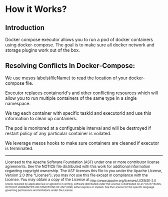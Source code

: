 # How it Works?

## Introduction

Docker compose executor allows you to run a pod of docker containers using docker-compose.
The goal is to make sure all docker network and storage plugins work out of the box.


## Resolving Conflicts In Docker-Compose:

We use mesos labels(fileName) to read the location of your docker-compose file.

Executor replaces containerId's and other conflicting resources which will allow you to run multiple containers of the same type in a single namespace.

We tag each container with specific taskId and executorId and use this information to clean up containers.

The pod is monitored at a configurable interval and will be destroyed if restart policy of any particular container is voilated.

We leverage mesos hooks to make sure containers are cleaned if executor is terminated.


---
<sub>
Licensed to the Apache Software Foundation (ASF) under one
or more contributor license agreements.  See the NOTICE file
distributed with this work for additional information
regarding copyright ownership.  The ASF licenses this file
to you under the Apache License, Version 2.0 (the
"License"); you may not use this file except in compliance
with the License.  You may obtain a copy of the License at

<sub>
  http://www.apache.org/licenses/LICENSE-2.0

<sub>
Unless required by applicable law or agreed to in writing,
software distributed under the License is distributed on an
"AS IS" BASIS, WITHOUT WARRANTIES OR CONDITIONS OF ANY
KIND, either express or implied.  See the License for the
specific language governing permissions and limitations
under the License.


